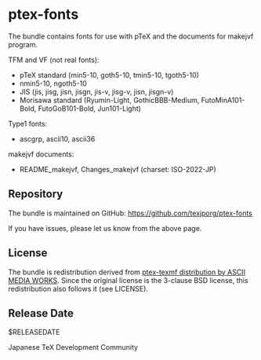 # ptex-fonts

The bundle contains fonts for use with pTeX and the documents for
makejvf program.

TFM and VF (not real fonts):
- pTeX standard (min5-10, goth5-10, tmin5-10, tgoth5-10)
- nmin5-10, ngoth5-10
- JIS (jis, jisg, jisn, jisgn, jis-v, jisg-v, jisn, jisgn-v)
- Morisawa standard (Ryumin-Light, GothicBBB-Medium, FutoMinA101-Bold,
  FutoGoB101-Bold, Jun101-Light)

Type1 fonts:
- ascgrp, ascii10, ascii36

makejvf documents:
- README_makejvf, Changes_makejvf (charset: ISO-2022-JP)

## Repository

The bundle is maintained on GitHub:
https://github.com/texjporg/ptex-fonts

If you have issues, please let us know from the above page.

## License

The bundle is redistribution derived from [ptex-texmf distribution
by ASCII MEDIA WORKS](http://ascii.asciimw.jp/pb/ptex/).
Since the original license is the 3-clause BSD license,
this redistribution also follows it (see LICENSE).

## Release Date

$RELEASEDATE

Japanese TeX Development Community
